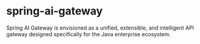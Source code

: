 # spring-ai-gateway
 Spring AI Gateway is envisioned as a unified, extensible, and intelligent API gateway designed specifically for the Java enterprise ecosystem. 
